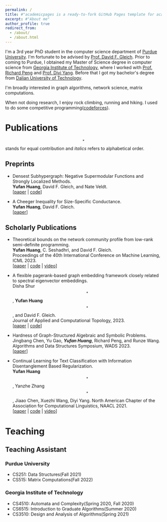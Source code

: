 ```yaml
---
permalink: /
title: #"academicpages is a ready-to-fork GitHub Pages template for academic personal websites"
excerpt: #"About me"
author_profile: true
redirect_from: 
  - /about/
  - /about.html
---
```


I'm a 3rd year PhD student in the computer science department of [Purdue University](https://www.cs.purdue.edu/).
I'm fortunate to be advised by [Prof. David F. Gleich](https://www.cs.purdue.edu/homes/dgleich/). 
Prior to coming to Purdue, I obtained my Master of Science degree in computer science from [Georgia Institute of Technology](https://www.cc.gatech.edu/),
where I worked with [Prof. Richard Peng](https://www.cs.cmu.edu/~yangp/) and [Prof. Diyi Yang](https://cs.stanford.edu/~diyiy/).
Before that I got my bachelor's degree from [Dalian University of Technology](https://en.dlut.edu.cn/).

I'm broadly interested in graph algorithms, network science, matrix computations.

When not doing research, I enjoy rock climbing, running and hiking. I used to do some competitive programming([codeforces](https://codeforces.com/profile/yyyyyyffffff)).

# Publications
$$^*$$ stands for equal contribution and *italics* refers to alphabetical order.

## Preprints
- Densest Subhypergraph: Negative Supermodular Functions and Strongly Localized Methods.  
  **Yufan Huang**, David F. Gleich, and Nate Veldt.   
  [[paper](https://arxiv.org/abs/2310.13792) | [code](https://github.com/luotuoqingshan/local-DHSG)]

- A Cheeger Inequality for Size-Specific Conductance.   
  **Yufan Huang**, David F. Gleich.  
  [[paper](https://arxiv.org/abs/2303.11452)]

## Scholarly Publications
- Theoretical bounds on the network community profile from low-rank semi-definite programming.  
  **Yufan Huang**, C. Seshadhri, and David F. Gleich.  
  Proceedings of the 40th International Conference on Machine Learning, ICML 2023.   
  [[paper](https://proceedings.mlr.press/v202/huang23l/huang23l.pdf) | [code](https://github.com/luotuoqingshan/mu-conductance-low-rank-sdp) | [video](https://icml.cc/virtual/2023/poster/24411)]

- A flexible pagerank-based graph embedding framework closely related to spectral eigenvector embeddings.  
  Disha Shur$$^*$$, **Yufan Huang**$$^*$$, and David F. Gleich.  
  Journal of Applied and Computational Topology, 2023.  
  [[paper](https://link.springer.com/article/10.1007/s41468-023-00129-6) | [code](https://github.com/dishashur/log-pagerank)]

- Hardness of Graph-Structured Algebraic and Symbolic Problems.  
  Jingbang Chen, Yu Gao, ***Yufan Huang***, Richard Peng, and Runze Wang.  
  Algorithms and Data Structures Symposium, WADS 2023.  
  [[paper](https://link.springer.com/chapter/10.1007/978-3-031-38906-1_16)]   

- Continual Learning for Text Classification with Information Disentanglement Based Regularization.  
  **Yufan Huang**$$^*$$, Yanzhe Zhang$$^*$$, Jiaao Chen, Xuezhi Wang, Diyi Yang.
  North American Chapter of the Association for Computational Linguistics, NAACL 2021.  
  [[paper](https://aclanthology.org/2021.naacl-main.218/) | [code](https://github.com/SALT-NLP/IDBR) | [video](https://github.com/SALT-NLP/IDBR)]

# Teaching

## Teaching Assistant
### Purdue University
- CS251: Data Structures(Fall 2021)
- CS515: Matrix Computations(Fall 2022)

### Georgia Institute of Technology
- CS4510: Automata and Complexity(Spring 2020, Fall 2020)
- CS6515: Introduction to Graduate Algorithms(Summer 2020)
- CS3510: Design and Analysis of Algorithms(Spring 2021)



